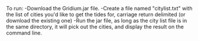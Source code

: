 To run:
-Download the Gridium.jar file.
-Create a file named "citylist.txt" with the list of cities you'd like to get the tides for, carriage return delimited (or download the existing one)
-Run the jar file, as long as the city list file is in the same directory, it will pick out the cities, and display the result on the command line.
